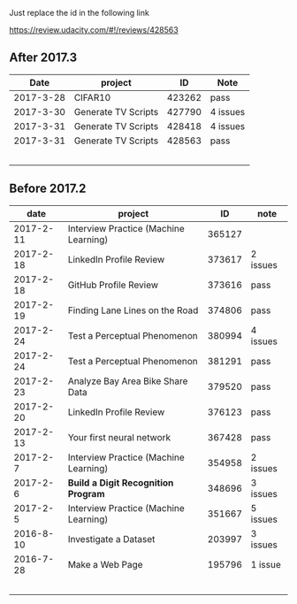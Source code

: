 

Just replace the id in the following link

https://review.udacity.com/#!/reviews/428563

## After 2017.3

| Date      | project             | ID     | Note     |
| --------- | ------------------- | ------ | -------- |
| 2017-3-28 | CIFAR10             | 423262 | pass     |
| 2017-3-30 | Generate TV Scripts | 427790 | 4 issues |
| 2017-3-31 | Generate TV Scripts | 428418 | 4 issues |
| 2017-3-31 | Generate TV Scripts | 428563 | pass     |
|           |                     |        |          |
|           |                     |        |          |
|           |                     |        |          |
|           |                     |        |          |
|           |                     |        |          |

## Before 2017.2

| date      | project                               | ID     | note      |
| --------- | ------------------------------------- | ------ | --------- |
| 2017-2-11 | Interview Practice (Machine Learning) | 365127 |           |
| 2017-2-18 | LinkedIn Profile Review               | 373617 | 2  issues |
| 2017-2-18 | GitHub Profile Review                 | 373616 | pass      |
| 2017-2-19 | Finding Lane Lines on the Road        | 374806 | pass      |
| 2017-2-24 | Test a Perceptual Phenomenon          | 380994 | 4 issues  |
| 2017-2-24 | Test a Perceptual Phenomenon          | 381291 | pass      |
| 2017-2-23 | Analyze Bay Area Bike Share Data      | 379520 | pass      |
| 2017-2-20 | LinkedIn Profile Review               | 376123 | pass      |
| 2017-2-13 | Your first neural network             | 367428 | pass      |
| 2017-2-7  | Interview Practice (Machine Learning) | 354958 | 2 issues  |
| 2017-2-6  | **Build a Digit Recognition Program** | 348696 | 3 issues  |
| 2017-2-5  | Interview Practice (Machine Learning) | 351667 | 5 issues  |
| 2016-8-10 | Investigate a Dataset                 | 203997 | 3 issues  |
| 2016-7-28 | Make a Web Page                       | 195796 | 1 issue   |
|           |                                       |        |           |
|           |                                       |        |           |
|           |                                       |        |           |
|           |                                       |        |           |
|           |                                       |        |           |